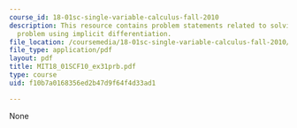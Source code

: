 ```yaml
---
course_id: 18-01sc-single-variable-calculus-fall-2010
description: This resource contains problem statements related to solving an optimization
  problem using implicit differentiation.
file_location: /coursemedia/18-01sc-single-variable-calculus-fall-2010/f10b7a0168356ed2b47d9f64f4d33ad1_MIT18_01SCF10_ex31prb.pdf
file_type: application/pdf
layout: pdf
title: MIT18_01SCF10_ex31prb.pdf
type: course
uid: f10b7a0168356ed2b47d9f64f4d33ad1

---
```

None